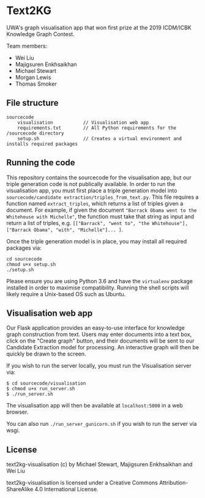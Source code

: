 # Text2KG

UWA's graph visualisation app that won first prize at the 2019 ICDM/ICBK Knowledge Graph Contest.

Team members:

- Wei Liu
- Majigsuren Enkhsaikhan
- Michael Stewart
- Morgan Lewis
- Thomas Smoker

## File structure
    
    sourcecode
        visualisation           // Visualisation web app
        requirements.txt        // All Python requirements for the /sourcecode directory
        setup.sh                // Creates a virtual environment and installs required packages
       

## Running the code

This repository contains the sourcecode for the visualisation app, but our triple generation code is not publically available. In order to run the visualisation app, you must first place a triple generation model into `sourcecode/candidate extraction/triples_from_text.py`. This file requires a function named `extract_triples`, which returns a list of triples given a document. For example, if given the document `"Barrack Obama went to the Whitehouse with Michelle"`, the function must take that string as input and return a list of triples, e.g. `[["Barrack", "went to", "the Whitehouse"], ["Barrack Obama", "with", "Michelle"]... ]`.

Once the triple generation model is in place, you may install all required packages via:

    cd sourcecode
    chmod u+x setup.sh
    ./setup.sh

Please ensure you are using Python 3.6 and have the `virtualenv` package installed in order to maximise compatibility. Running the shell scripts will likely require a Unix-based OS such as Ubuntu.

## Visualisation web app

Our Flask application provides an easy-to-use interface for knowledge graph construction from text. Users may enter documents into a text box, click on the "Create graph" button, and their documents will be sent to our Candidate Extraction model for processing. An interactive graph will then be quickly be drawn to the screen.

If you wish to run the server locally, you must run the Visualisation server via:

    $ cd sourcecode/visualisation
    $ chmod u+x run_server.sh
    $ ./run_server.sh

The visualisation app will then be available at `localhost:5000` in a web browser.

You can also run `./run_server_gunicorn.sh` if you wish to run the server via wsgi.


## License

text2kg-visualisation (c) by Michael Stewart, Majigsuren Enkhsaikhan and Wei Liu

text2kg-visualisation is licensed under a Creative Commons Attribution-ShareAlike 4.0 International License.
